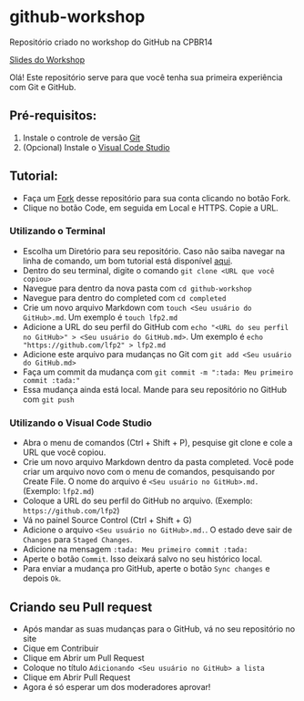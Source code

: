 # github-workshop

Repositório criado no workshop do GitHub na CPBR14

[Slides do Workshop](https://www.canva.com/design/DAE6UgU_rBo/7reeTT8sGjzXR4w1FAafHA/view?utm_content=DAE6UgU_rBo&utm_campaign=designshare&utm_medium=link2&utm_source=sharebutton)

Olá! Este repositório serve para que você tenha sua primeira experiência com Git e GitHub.

## Pré-requisitos:

1. Instale o controle de versão [Git](https://git-scm.com/downloads)
2. (Opcional) Instale o [Visual Code Studio](https://code.visualstudio.com/download)

## Tutorial:

- Faça um [Fork](https://docs.github.com/pt/get-started/quickstart/fork-a-repo) desse repositório para sua conta clicando no botão Fork.
- Clique no botão Code, em seguida em Local e HTTPS. Copie a URL.

### Utilizando o Terminal

- Escolha um Diretório para seu repositório. Caso não saiba navegar na linha de comando, um bom tutorial está disponível [aqui](https://terminalcheatsheet.com/pt-BR/).
- Dentro do seu terminal, digite o comando `git clone <URL que você copiou>`
- Navegue para dentro da nova pasta com `cd github-workshop`
- Navegue para dentro do completed com `cd completed`
- Crie um novo arquivo Markdown com `touch <Seu usuário do GitHub>.md`. Um exemplo é `touch lfp2.md`
- Adicione a URL do seu perfil do GitHub com `echo "<URL do seu perfil no GitHub>" > <Seu usuário do GitHub.md>`. Um exemplo é `echo "https://github.com/lfp2" > lfp2.md`
- Adicione este arquivo para mudanças no Git com `git add <Seu usuário do GitHub.md>`
- Faça um commit da mudança com `git commit -m ":tada: Meu primeiro commit :tada:"`
- Essa mudança ainda está local. Mande para seu repositório no GitHub com `git push`

### Utilizando o Visual Code Studio

- Abra o menu de comandos (Ctrl + Shift + P), pesquise git clone e cole a URL que você copiou.
- Crie um novo arquivo Markdown dentro da pasta completed. Você pode criar um arquivo novo com o menu de comandos, pesquisando por Create File. O nome do arquivo é `<Seu usuário no GitHub>.md.` (Exemplo: `lfp2.md`)
- Coloque a URL do seu perfil do GitHub no arquivo. (Exemplo: `https://github.com/lfp2`)
- Vá no painel Source Control (Ctrl + Shift + G)
- Adicione o arquivo `<Seu usuário no GitHub>.md.`. O estado deve sair de `Changes` para `Staged Changes`.
- Adicione na mensagem `:tada: Meu primeiro commit :tada:`
- Aperte o botão `Commit`. Isso deixará salvo no seu histórico local.
- Para enviar a mudança pro GitHub, aperte o botão `Sync changes` e depois `Ok`.

## Criando seu Pull request

- Após mandar as suas mudanças para o GitHub, vá no seu repositório no site
- Cique em Contribuir
- Clique em Abrir um Pull Request
- Coloque no título `Adicionando <Seu usuário no GitHub> a lista`
- Clique em Abrir Pull Request
- Agora é só esperar um dos moderadores aprovar!
